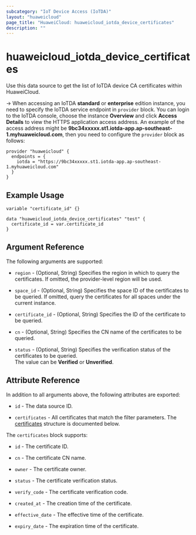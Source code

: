```yaml
---
subcategory: "IoT Device Access (IoTDA)"
layout: "huaweicloud"
page_title: "HuaweiCloud: huaweicloud_iotda_device_certificates"
description: ""
---
```


# huaweicloud_iotda_device_certificates

Use this data source to get the list of IoTDA device CA certificates within HuaweiCloud.

-> When accessing an IoTDA **standard** or **enterprise** edition instance, you need to specify the IoTDA service
  endpoint in `provider` block.
  You can login to the IoTDA console, choose the instance **Overview** and click **Access Details**
  to view the HTTPS application access address. An example of the access address might be
  **9bc34xxxxx.st1.iotda-app.ap-southeast-1.myhuaweicloud.com**, then you need to configure the
  `provider` block as follows:

  ```hcl
  provider "huaweicloud" {
    endpoints = {
      iotda = "https://9bc34xxxxx.st1.iotda-app.ap-southeast-1.myhuaweicloud.com"
    }
  }
  ```

## Example Usage

```hcl
variable "certificate_id" {}

data "huaweicloud_iotda_device_certificates" "test" {
  certificate_id = var.certificate_id
}
```

## Argument Reference

The following arguments are supported:

* `region` - (Optional, String) Specifies the region in which to query the certificates.
  If omitted, the provider-level region will be used.

* `space_id` - (Optional, String) Specifies the space ID of the certificates to be queried.
  If omitted, query the certificates for all spaces under the current instance.

* `certificate_id` - (Optional, String) Specifies the ID of the certificate to be queried.

* `cn` - (Optional, String) Specifies the CN name of the certificates to be queried.

* `status` - (Optional, String) Specifies the verification status of the certificates to be queried.  
  The value can be **Verified** or **Unverified**.

## Attribute Reference

In addition to all arguments above, the following attributes are exported:

* `id` - The data source ID.

* `certificates` - All certificates that match the filter parameters.
  The [certificates](#iotda_device_certificates) structure is documented below.

<a name="iotda_device_certificates"></a>
The `certificates` block supports:

* `id` - The certificate ID.

* `cn` - The certificate CN name.

* `owner` - The certificate owner.

* `status` - The certificate verification status.

* `verify_code` - The certificate verification code.

* `created_at` - The creation time of the certificate.

* `effective_date` - The effective time of the certificate.

* `expiry_date` - The expiration time of the certificate.
